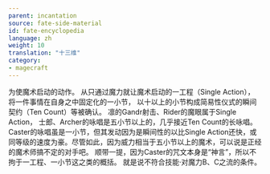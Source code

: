 ```yaml
---
parent: incantation
source: fate-side-material
id: fate-encyclopedia
language: zh
weight: 10
translation: "十三维"
category:
- magecraft
---
```


为使魔术启动的动作。
从只通过魔力就让魔术启动的一工程（Single Action），
将一件事情在自身之中固定化的一小节，
以十以上的小节构成简易性仪式的瞬间契约（Ten Count）等被确认。
凛的Gandr射击、Rider的魔眼属于Single Action，
士郎、Archer的咏唱是五小节以上的，几乎接近Ten Count的长咏唱。
Caster的咏唱虽是一小节，但其发动因为是瞬间性的以比Single Action还快，或同等级的速度为豪。尽管如此，因为威力相当于五小节以上的魔术，可以说是正经的魔术师搞不定的对手吧。
顺带一提，因为Caster的咒文本身是“神言”，所以不拘于一工程、一小节这之类的概括。
就是说不符合技能·对魔力B、C之流的条件。

